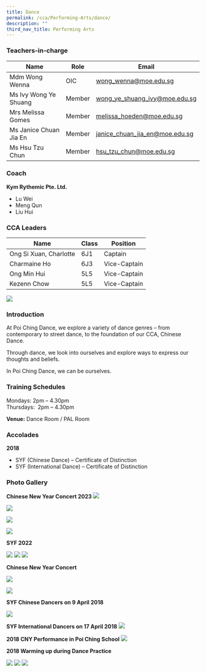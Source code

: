 ```yaml
---
title: Dance
permalink: /cca/Performing-Arts/dance/
description: ""
third_nav_title: Performing Arts
---
```

### Teachers-in-charge

|Name | Role | Email |
| -------- | -------- | -------- |
| Mdm Wong Wenna     | OIC |  wong_wenna@moe.edu.sg |
| Ms Ivy Wong Ye Shuang      | Member     | wong_ye_shuang_ivy@moe.edu.sg |
|  Mrs Melissa Gomes     | Member  | melissa_hoeden@moe.edu.sg |
|  Ms Janice Chuan Jia En     | Member| janice_chuan_jia_en@moe.edu.sg | 
Ms Hsu Tzu Chun  | Member   | hsu_tzu_chun@moe.edu.sg |

### Coach


**Kym Rythemic Pte. Ltd.**

* Lu Wei
* Meng Qun
* Liu Hui


### CCA Leaders

|Name | Class | Position     | 
| -------- | -------- | -------- |
| Ong Si Xuan, Charlotte    | 6J1     | Captain     |
| Charmaine Ho     | 6J3     | Vice-Captain     |
| Ong Min Hui    | 5L5     |Vice-Captain     |
| Kezenn Chow    | 5L5    | Vice-Captain |    

![](/images/dance%20leaders.PNG)





### Introduction

At Poi Ching Dance, we explore a variety of dance genres – from contemporary to street dance, to the foundation of our CCA, Chinese Dance.

Through dance, we look into ourselves and explore ways to express our thoughts and beliefs.

In Poi Ching Dance, we can be ourselves.


### Training Schedules


Mondays: 2pm – 4.30pm <br>
Thursdays:&nbsp; 2pm – 4.30pm <br>

**Venue:**
Dance Room / PAL Room


### Accolades

**2018**

*   SYF (Chinese Dance) – Certificate of Distinction
*   SYF (International Dance) – Certificate of Distinction

### Photo Gallery
**Chinese New Year Concert 2023**
![](/images/ch%20dance%20CNY%201.jpg)

![](/images/ch%20dance%20CNY2.jpg)

![](/images/ch%20dance%20CNY%203.jpg)

![](/images/ch%20dance%20cny%204.jpg)


**SYF 2022**

![](/images/SYF-2022-Chinese-Dance-A-768x432.jpg)
![](/images/SYF-2022-Chinese-Dance-B-768x432.jpg)
![](/images/SYF-2022-International-Dance-768x576.jpg)

**Chinese New Year Concert**

![](/images/CD2021.png)



![](/images/dance1.jpg)

**SYF Chinese Dancers on 9 April 2018**

![](/images/dance2.jpg)

**SYF International Dancers on 17 April 2018**
![](/images/ch_2.jpg)

**2018 CNY Performance in Poi Ching School**
![](/images/ch_3.jpg)

**2018&nbsp;Warming up during Dance Practice**

![](/images/ch4.jpg)
![](/images/ch5.jpg)
![](/images/ch6.jpg)